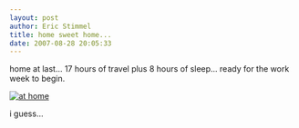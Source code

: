 ```yaml
---
layout: post
author: Eric Stimmel
title: home sweet home...
date: 2007-08-28 20:05:33
--- 
```



home at last... 17 hours of travel plus 8 hours of sleep... ready for the work week to begin. 

 [![at home][]][1] 
 
 i guess...

  [at home]: http://farm2.static.flickr.com/1140/1262297854_6fc4e01546.jpg
  [1]: http://www.flickr.com/photos/estimmel/1262297854/

